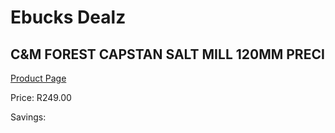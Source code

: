 
# Ebucks Dealz
## C&M FOREST CAPSTAN SALT MILL 120MM PRECI
[Product Page](https://www.ebucks.com/web/shop/productSelected.do?prodId=1049184069&catId=714962196)

Price: R249.00

Savings: 


	